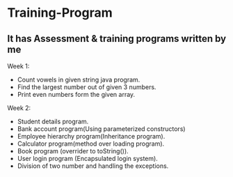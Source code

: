 # Training-Program
It has Assessment & training programs written by me
-------------------
Week 1:
 - Count vowels in given string java program.
 - Find the largest number out of given 3 numbers.
 - Print even numbers form the given array.

 Week 2:
 - Student details program.
 - Bank account program(Using parameterized constructors)
 - Employee hierarchy program(Inheritance program).
 - Calculator program(method over loading program).
 - Book program (overrider to toString()).
 - User login program (Encapsulated login system).
 - Division of two number and handling the exceptions.